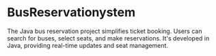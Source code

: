 # BusReservationystem
The Java bus reservation project simplifies ticket booking. Users can search for buses, select seats, and make reservations. It's developed in Java, providing real-time updates and seat management.
